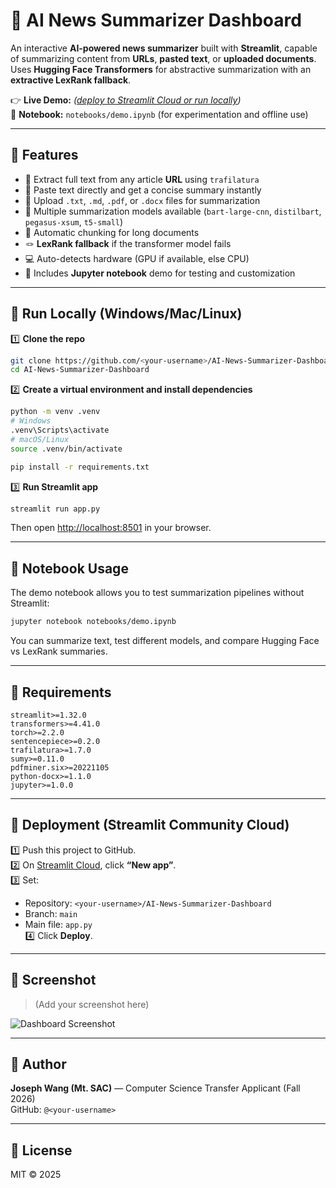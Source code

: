 # 📰 AI News Summarizer Dashboard

An interactive **AI-powered news summarizer** built with **Streamlit**, capable of summarizing content from **URLs**, **pasted text**, or **uploaded documents**.  
Uses **Hugging Face Transformers** for abstractive summarization with an **extractive LexRank fallback**.

👉 **Live Demo:** *([deploy to Streamlit Cloud or run locally](https://data-science-projects-kcbuhm2rymxm47ctvmz4gz.streamlit.app/))*  
📓 **Notebook:** `notebooks/demo.ipynb` (for experimentation and offline use)

---

## 🔹 Features

- 🔗 Extract full text from any article **URL** using `trafilatura`
- 📝 Paste text directly and get a concise summary instantly
- 📁 Upload `.txt`, `.md`, `.pdf`, or `.docx` files for summarization
- 🧠 Multiple summarization models available (`bart-large-cnn`, `distilbart`, `pegasus-xsum`, `t5-small`)
- 🧩 Automatic chunking for long documents
- 🪢 **LexRank fallback** if the transformer model fails
- 💻 Auto-detects hardware (GPU if available, else CPU)
- 🧠 Includes **Jupyter notebook** demo for testing and customization

---

## 🔹 Run Locally (Windows/Mac/Linux)

1️⃣ **Clone the repo**
```bash
git clone https://github.com/<your-username>/AI-News-Summarizer-Dashboard.git
cd AI-News-Summarizer-Dashboard
```

2️⃣ **Create a virtual environment and install dependencies**
```bash
python -m venv .venv
# Windows
.venv\Scripts\activate
# macOS/Linux
source .venv/bin/activate

pip install -r requirements.txt
```

3️⃣ **Run Streamlit app**
```bash
streamlit run app.py
```
Then open [http://localhost:8501](http://localhost:8501) in your browser.

---

## 🔹 Notebook Usage

The demo notebook allows you to test summarization pipelines without Streamlit:

```bash
jupyter notebook notebooks/demo.ipynb
```

You can summarize text, test different models, and compare Hugging Face vs LexRank summaries.

---

## 🔹 Requirements

```
streamlit>=1.32.0
transformers>=4.41.0
torch>=2.2.0
sentencepiece>=0.2.0
trafilatura>=1.7.0
sumy>=0.11.0
pdfminer.six>=20221105
python-docx>=1.1.0
jupyter>=1.0.0
```

---

## 🔹 Deployment (Streamlit Community Cloud)

1️⃣ Push this project to GitHub.  
2️⃣ On [Streamlit Cloud](https://streamlit.io/cloud), click **“New app”**.  
3️⃣ Set:
- Repository: `<your-username>/AI-News-Summarizer-Dashboard`
- Branch: `main`
- Main file: `app.py`  
4️⃣ Click **Deploy**.

---

## 🔹 Screenshot

> (Add your screenshot here)

![Dashboard Screenshot](assets/screenshot.png)

---

## 🔹 Author

**Joseph Wang (Mt. SAC)** — Computer Science Transfer Applicant (Fall 2026)  
GitHub: `@<your-username>`  

---

## 🔹 License

MIT © 2025
